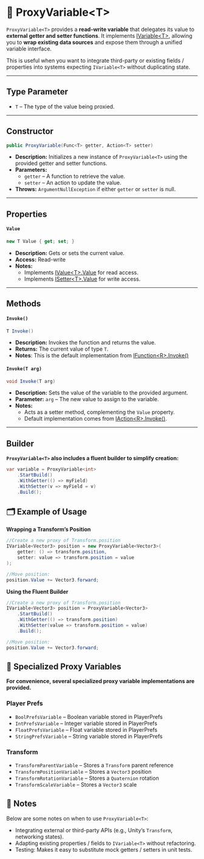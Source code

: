 # 🧩 ProxyVariable&lt;T&gt;

`ProxyVariable<T>` provides a **read-write variable** that delegates its value to **external getter and setter functions**. It implements [IVariable&lt;T&gt;](IVariable.md), allowing you to **wrap existing data sources** and expose them through a unified variable interface.

This is useful when you want to integrate third-party or existing fields / properties into systems expecting `IVariable<T>` without duplicating state.

---

## Type Parameter
- `T` – The type of the value being proxied.

---

## Constructor

```csharp
public ProxyVariable(Func<T> getter, Action<T> setter)
```
- **Description:** Initializes a new instance of `ProxyVariable<T>` using the provided getter and setter functions.
- **Parameters:**
    - `getter` – A function to retrieve the value.
    - `setter` – An action to update the value.
- **Throws:** `ArgumentNullException` if either `getter` or `setter` is null.

---

## Properties

#### `Value`
```csharp
new T Value { get; set; }
```
- **Description:** Gets or sets the current value.
- **Access:** Read-write
- **Notes:**
    - Implements [IValue&lt;T&gt;.Value](../Values/IValue.md#value) for read access.
    - Implements [ISetter&lt;T&gt;.Value](../Setters/ISetter.md/#value) for write access.

---

## Methods

#### `Invoke()`
```csharp
T Invoke()
```
- **Description:** Invokes the function and returns the value.
- **Returns:** The current value of type `T`.
- **Notes**: This is the default implementation from [IFunction&lt;R&gt;.Invoke()](../Functions/IFunction.md#invoke)


#### `Invoke(T arg)`
```csharp
void Invoke(T arg)
```
- **Description:** Sets the value of the variable to the provided argument.
- **Parameter:** `arg` – The new value to assign to the variable.
- **Notes:**
    - Acts as a setter method, complementing the `Value` property.
    - Default implementation comes from [IAction&lt;R&gt;.Invoke()](../Actions/IAction.md#invoket).

---

## Builder
**`ProxyVariable<T>` also includes a fluent builder to simplify creation:**

```csharp
var variable = ProxyVariable<int>
    .StartBuild()
    .WithGetter(() => myField)
    .WithSetter(v => myField = v)
    .Build();
```

## 🗂 Example of Usage

**Wrapping a Transform’s Position**

```csharp
//Create a new proxy of Transform.position
IVariable<Vector3> position = new ProxyVariable<Vector3>(
    getter: () => transform.position,
    setter: value => transform.position = value
);

//Move position:
position.Value += Vector3.forward; 
```

**Using the Fluent Builder**

```csharp
//Create a new proxy of Transform.position
IVariable<Vector3> position = ProxyVariable<Vector3>
    .StartBuild()
    .WithGetter(() => transform.position)
    .WithSetter(value => transform.position = value)
    .Build();

//Move position:
position.Value += Vector3.forward; 
```

## 🧩 Specialized Proxy Variables
**For convenience, several specialized proxy variable implementations are provided.**

### Player Prefs
- `BoolPrefsVariable` – Boolean variable stored in PlayerPrefs
- `IntPrefsVariable` – Integer variable stored in PlayerPrefs
- `FloatPrefsVariable` – Float variable stored in PlayerPrefs
- `StringPrefsVariable` – String variable stored in PlayerPrefs

### Transform
- `TransformParentVariable` – Stores a `Transform` parent reference
- `TransformPositionVariable` – Stores a `Vector3` position
- `TransformRotationVariable` – Stores a `Quaternion` rotation
- `TransformScaleVariable` – Stores a `Vector3` scale

## 📝 Notes

Below are some notes on when to use `ProxyVariable<T>`:

- Integrating external or third-party APIs (e.g., Unity’s `Transform`, networking states).
- Adapting existing properties / fields to `IVariable<T>` without refactoring.
- Testing: Makes it easy to substitute mock getters / setters in unit tests.

